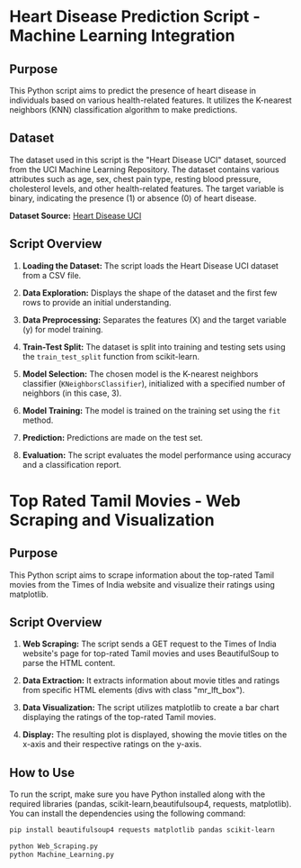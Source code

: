 # Heart Disease Prediction Script - Machine Learning Integration 

## Purpose
This Python script aims to predict the presence of heart disease in individuals based on various health-related features. It utilizes the K-nearest neighbors (KNN) classification algorithm to make predictions.

## Dataset
The dataset used in this script is the "Heart Disease UCI" dataset, sourced from the UCI Machine Learning Repository. The dataset contains various attributes such as age, sex, chest pain type, resting blood pressure, cholesterol levels, and other health-related features. The target variable is binary, indicating the presence (1) or absence (0) of heart disease.

**Dataset Source:** [Heart Disease UCI](https://archive.ics.uci.edu/ml/datasets/Heart+Disease)

## Script Overview
1. **Loading the Dataset:** The script loads the Heart Disease UCI dataset from a CSV file.

2. **Data Exploration:** Displays the shape of the dataset and the first few rows to provide an initial understanding.

3. **Data Preprocessing:** Separates the features (X) and the target variable (y) for model training.

4. **Train-Test Split:** The dataset is split into training and testing sets using the `train_test_split` function from scikit-learn.

5. **Model Selection:** The chosen model is the K-nearest neighbors classifier (`KNeighborsClassifier`), initialized with a specified number of neighbors (in this case, 3).

6. **Model Training:** The model is trained on the training set using the `fit` method.

7. **Prediction:** Predictions are made on the test set.

8. **Evaluation:** The script evaluates the model performance using accuracy and a classification report.



# Top Rated Tamil Movies - Web Scraping and Visualization

## Purpose
This Python script aims to scrape information about the top-rated Tamil movies from the Times of India website and visualize their ratings using matplotlib.

## Script Overview
1. **Web Scraping:** The script sends a GET request to the Times of India website's page for top-rated Tamil movies and uses BeautifulSoup to parse the HTML content.

2. **Data Extraction:** It extracts information about movie titles and ratings from specific HTML elements (divs with class "mr_lft_box").

3. **Data Visualization:** The script utilizes matplotlib to create a bar chart displaying the ratings of the top-rated Tamil movies.

4. **Display:** The resulting plot is displayed, showing the movie titles on the x-axis and their respective ratings on the y-axis.

## How to Use
To run the script, make sure you have Python installed along with the required libraries (pandas, scikit-learn,beautifulsoup4, requests, matplotlib). You can install the dependencies using the following command:

```bash
pip install beautifulsoup4 requests matplotlib pandas scikit-learn

python Web_Scraping.py
python Machine_Learning.py
